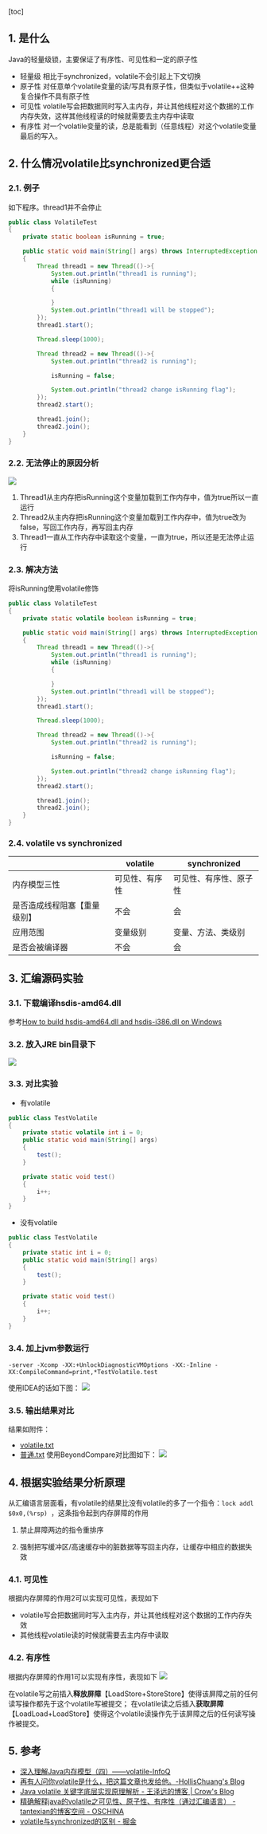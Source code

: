 
[toc]

 
## 1. 是什么

Java的轻量级锁，主要保证了有序性、可见性和一定的原子性
- 轻量级
相比于synchronized，volatile不会引起上下文切换
- 原子性
对任意单个volatile变量的读/写具有原子性，但类似于volatile++这种复合操作不具有原子性
- 可见性
volatile写会把数据同时写入主内存，并让其他线程对这个数据的工作内存失效，这样其他线程读的时候就需要去主内存中读取
- 有序性
对一个volatile变量的读，总是能看到（任意线程）对这个volatile变量最后的写入。


## 2. 什么情况volatile比synchronized更合适


### 2.1. 例子
如下程序。thread1并不会停止
```java
public class VolatileTest
{
    private static boolean isRunning = true;

    public static void main(String[] args) throws InterruptedException
    {
        Thread thread1 = new Thread(()->{
            System.out.println("thread1 is running");
            while (isRunning)
            {

            }
            System.out.println("thread1 will be stopped");
        });
        thread1.start();

        Thread.sleep(1000);

        Thread thread2 = new Thread(()->{
            System.out.println("thread2 is running");

            isRunning = false;

            System.out.println("thread2 change isRunning flag");
        });
        thread2.start();

        thread1.join();
        thread2.join();
    }
}
```


### 2.2. 无法停止的原因分析
![](https://raw.githubusercontent.com/TDoct/images/master/img/20200118142603.png)
1. Thread1从主内存把isRunning这个变量加载到工作内存中，值为true所以一直运行
2. Thread2从主内存把isRunning这个变量加载到工作内存中，值为true改为false，写回工作内存，再写回主内存
3. Thread1一直从工作内存中读取这个变量，一直为true，所以还是无法停止运行

### 2.3. 解决方法
将isRunning使用volatile修饰
```java
public class VolatileTest
{
    private static volatile boolean isRunning = true;

    public static void main(String[] args) throws InterruptedException
    {
        Thread thread1 = new Thread(()->{
            System.out.println("thread1 is running");
            while (isRunning)
            {

            }
            System.out.println("thread1 will be stopped");
        });
        thread1.start();

        Thread.sleep(1000);

        Thread thread2 = new Thread(()->{
            System.out.println("thread2 is running");

            isRunning = false;

            System.out.println("thread2 change isRunning flag");
        });
        thread2.start();

        thread1.join();
        thread2.join();
    }
}
```

### 2.4. volatile vs synchronized
|                            |   volatile    |     synchronized     |
| -------------------------- | ------------- | -------------------- |
| 内存模型三性                | 可见性、有序性 | 可见性、有序性、原子性 |
| 是否造成线程阻塞【重量级别】 | 不会          | 会                    |
| 应用范围                   | 变量级别       | 变量、方法、类级别     |
| 是否会被编译器              | 不会          | 会                   |




## 3. 汇编源码实验
### 3.1. 下载编译hsdis-amd64.dll
参考[How to build hsdis\-amd64\.dll and hsdis\-i386\.dll on Windows](https://dropzone.nfshost.com/hsdis/)
### 3.2. 放入JRE bin目录下
![](https://raw.githubusercontent.com/TDoct/images/master/img/20200114134345.png)

### 3.3. 对比实验
- 有volatile

```java
public class TestVolatile
{
    private static volatile int i = 0;
    public static void main(String[] args)
    {
        test();
    }

    private static void test()
    {
        i++;
    }
}  
```
- 没有volatile

```java
public class TestVolatile
{
    private static int i = 0;
    public static void main(String[] args)
    {
        test();
    }

    private static void test()
    {
        i++;
    }
}      
```
### 3.4. 加上jvm参数运行
```jvm
-server -Xcomp -XX:+UnlockDiagnosticVMOptions -XX:-Inline -XX:CompileCommand=print,*TestVolatile.test
```
使用IDEA的话如下图：
![](https://raw.githubusercontent.com/TDoct/images/master/img/20200113173853.png)

### 3.5. 输出结果对比
结果如附件：
- [volatile.txt](_v_attachments/20200113174306533_24106/volatile.txt)
- [普通.txt](_v_attachments/20200113174306533_24106/普通.txt)
使用BeyondCompare对比图如下：
![](https://raw.githubusercontent.com/TDoct/images/master/img/20200113174211.png)


## 4. 根据实验结果分析原理

从汇编语言层面看，有volatile的结果比没有volatile的多了一个指令：`lock addl $0x0,(%rsp) `，这条指令起到内存屏障的作用
1. 禁止屏障两边的指令重排序

2. 强制把写缓冲区/高速缓存中的脏数据等写回主内存，让缓存中相应的数据失效




### 4.1. 可见性
根据内存屏障的作用2可以实现可见性，表现如下
- volatile写会把数据同时写入主内存，并让其他线程对这个数据的工作内存失效
- 其他线程volatile读的时候就需要去主内存中读取





### 4.2. 有序性
根据内存屏障的作用1可以实现有序性，表现如下
![](https://raw.githubusercontent.com/TDoct/images/master/img/20200114113318.png)

在volatile写之前插入**释放屏障**【LoadStore+StoreStore】使得该屏障之前的任何读写操作都先于这个volatile写被提交；
在volatile读之后插入**获取屏障**【LoadLoad+LoadStore】使得这个volatile读操作先于该屏障之后的任何读写操作被提交。

## 5. 参考

- [深入理解Java内存模型（四）——volatile\-InfoQ](https://www.infoq.cn/article/java-memory-model-4/)
- [再有人问你volatile是什么，把这篇文章也发给他。\-HollisChuang's Blog](https://www.hollischuang.com/archives/2673)
- [Java volatile 关键字底层实现原理解析 \- 王泽远的博客 \| Crow's Blog](https://crowhawk.github.io/2018/02/10/volatile/)
- [精确解释java的volatile之可见性、原子性、有序性（通过汇编语言） \- tantexian的博客空间 \- OSCHINA](https://my.oschina.net/tantexian/blog/808032)
- [volatile与synchronized的区别 \- 掘金](https://juejin.im/post/5ae134e76fb9a07acb3c8ea7)
